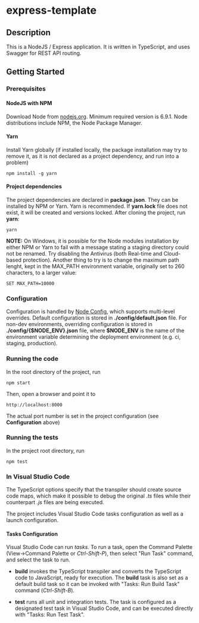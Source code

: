 # express-template

## Description
This is a NodeJS / Express application. It is written in TypeScript, and uses Swagger for REST API routing.

## Getting Started

### Prerequisites

#### NodeJS with NPM
Download Node from [nodejs.org](https://nodejs.org). Minimum required version is 6.9.1. Node distributions include NPM, the Node Package Manager.

#### Yarn
Install Yarn globally (if installed locally, the package installation may try to remove it, as it is not declared as a project dependency, and run into a problem)
```
npm install -g yarn
```

#### Project dependencies
The project dependencies are declared in **package.json**. They can be installed by NPM or Yarn. Yarn is recommended. If **yarn.lock** file does not exist, it will be created and versions locked. After cloning the project, run **yarn**:
```
yarn
```
**NOTE:** On Windows, it is possible for the Node modules installation by either NPM or Yarn to fail with a message stating a staging directory could not be renamed. Try disabling the Antivirus (both Real-time and Cloud-based protection). Another thing to try is to change the maximum path lenght, kept in the MAX_PATH environment variable, originally set to 260 characters, to a larger value:
```
SET MAX_PATH=10000
```

### Configuration
Configuration is handled by [Node Config](https://www.npmjs.com/package/config), which supports multi-level overrides. Default configuration is stored in **./config/default.json** file. For non-dev environments, overriding configuration is stored in **./config/{$NODE\_ENV}.json** file, where **$NODE\_ENV** is the name of the environment variable determining the deployment environment (e.g. ci, staging, production).

### Running the code
In the root directory of the project, run
```
npm start
```
Then, open a browser and point it to
```
http://localhost:8000
```
The actual port number is set in the project configuration (see **Configuration** above)

### Running the tests
In the project root directory, run
```
npm test
```

### In Visual Studio Code
The TypeScript options specify that the transpiler should create source code maps, which make it possible to debug the original *.ts* files while their counterpart *.js* files are being executed.

The project includes Visual Studio Code tasks configuration as well as a launch configuration.

#### Tasks Configuration
Visual Studio Code can run *tasks*. To run a task, open the Command Palette (View->Command Palette or *Ctrl-Shift-P*), then select "Run Task" command, and select the task to run.

- **build** invokes the TypeScript transpiler and converts the TypeScript code to JavaScript, ready for execution. The **build** task is also set as a default build task so it can be invoked with "Tasks: Run Build Task" command (*Ctrl-Shift-B*).

- **test** runs all unit and integration tests. The task is configured as a designated test task in Visual Studio Code, and can be executed directly with "Tasks: Run Test Task".
